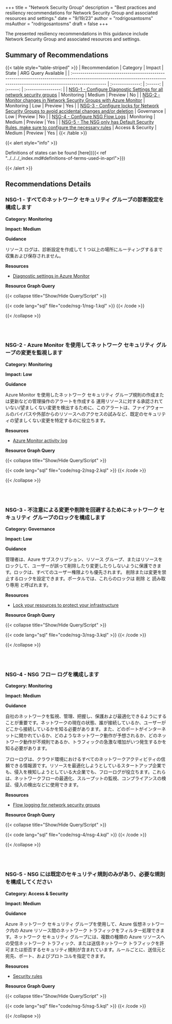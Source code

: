 +++
title = "Network Security Group"
description = "Best practices and resiliency recommendations for Network Security Group and associated resources and settings."
date = "9/19/23"
author = "rodrigosantosms"
msAuthor = "rodrigosantosms"
draft = false
+++

The presented resiliency recommendations in this guidance include Network Security Group and associated resources and settings.

## Summary of Recommendations

{{< table style="table-striped" >}}
| Recommendation                                                                                                                                                                |  Category         |  Impact   |  State     | ARG Query Available |
| :---------------------------------------------------------------------------------------------------------------------------------------------------------------------------- | :--------------:  | :------:  | :------:   | :-----------------: |
| [NSG-1 - Configure Diagnostic Settings for all network security groups](#nsg-1---configure-diagnostic-settings-for-all-network-security-groups)                                               | Monitoring        |  Medium   | Preview    |     No          |
| [NSG-2 - Monitor changes in Network Security Groups with Azure Monitor](#nsg-2---monitor-changes-in-network-security-groups-with-azure-monitor)                               | Monitoring        |     Low   | Preview    |     Yes          |
| [NSG-3 - Configure locks for Network Security Groups to avoid accidental changes and/or deletion](#nsg-3---configure-locks-for-network-security-groups-to-avoid-accidental-changes-andor-deletion)      | Governance        |     Low   | Preview    |     No          |
| [NSG-4 - Configure NSG Flow Logs](#nsg-4---configure-nsg-flow-logs)                                                                     | Monitoring        |  Medium   | Preview    |     Yes         |
| [NSG-5 - The NSG only has Default Security Rules, make sure to configure the necessary rules](#nsg-5---the-nsg-only-has-default-security-rules-make-sure-to-configure-the-necessary-rules)          | Access & Security |  Medium   | Preview    |     Yes          |
{{< /table >}}

{{< alert style="info" >}}

Definitions of states can be found [here]({{< ref "../../../_index.md#definitions-of-terms-used-in-aprl">}})

{{< /alert >}}

## Recommendations Details

### NSG-1 - すべてのネットワーク セキュリティ グループの診断設定を構成します

**Category: Monitoring**

**Impact: Medium**

**Guidance**

リソース ログは、診断設定を作成して 1 つ以上の場所にルーティングするまで収集および保存されません。

**Resources**

- [Diagnostic settings in Azure Monitor](https://learn.microsoft.com/ja-jp/azure/azure-monitor/essentials/diagnostic-settings)

**Resource Graph Query**

{{< collapse title="Show/Hide Query/Script" >}}

{{< code lang="sql" file="code/nsg-1/nsg-1.kql" >}} {{< /code >}}

{{< /collapse >}}

<br><br>

### NSG-2 - Azure Monitor を使用してネットワーク セキュリティ グループの変更を監視します

**Category: Monitoring**

**Impact: Low**

**Guidance**

Azure Monitor を使用したネットワーク セキュリティ グループ規則の作成または更新などの管理操作のアラートを作成する 運用リソースに対する承認されていない/望ましくない変更を検出するために、このアラートは、ファイアウォールのバイパスや外部からのリソースへのアクセスの試みなど、既定のセキュリティの望ましくない変更を特定するのに役立ちます。

**Resources**

- [Azure Monitor activity log](https://learn.microsoft.com/ja-jp/azure/azure-monitor/essentials/activity-log?tabs=powershell)

**Resource Graph Query**

{{< collapse title="Show/Hide Query/Script" >}}

{{< code lang="sql" file="code/nsg-2/nsg-2.kql" >}} {{< /code >}}

{{< /collapse >}}

<br><br>

### NSG-3 - 不注意による変更や削除を回避するためにネットワーク セキュリティ グループのロックを構成します

**Category: Governance**

**Impact: Low**

**Guidance**

管理者は、Azure サブスクリプション、リソース グループ、またはリソースをロックして、ユーザーが誤って削除したり変更したりしないように保護できます。ロックは、すべてのユーザー権限よりも優先されます。
削除または変更を禁止するロックを設定できます。ポータルでは、これらのロックは 削除 と 読み取り専用 と呼ばれます。

**Resources**

- [Lock your resources to protect your infrastructure](https://learn.microsoft.com/ja-jp/azure/azure-resource-manager/management/lock-resources?toc=%2Fazure%2Fvirtual-network%2Ftoc.json&tabs=json)

**Resource Graph Query**

{{< collapse title="Show/Hide Query/Script" >}}

{{< code lang="sql" file="code/nsg-3/nsg-3.kql" >}} {{< /code >}}

{{< /collapse >}}

<br><br>

### NSG-4 - NSG フロー ログを構成します

**Category: Monitoring**

**Impact: Medium**

**Guidance**

自社のネットワークを監視、管理、把握し、保護および最適化できるようにすることが重要です。ネットワークの現在の状態、誰が接続しているか、ユーザーがどこから接続しているかを知る必要があります。また、どのポートがインターネットに開かれているか、どのようなネットワーク動作が予想されるか、どのネットワーク動作が不規則であるか、トラフィックの急激な増加がいつ発生するかを知る必要があります。

フローログは、クラウド環境におけるすべてのネットワークアクティビティの信頼できる情報源です。リソースを最適化しようとしているスタートアップ企業でも、侵入を検知しようとしている大企業でも、フローログが役立ちます。これらは、ネットワークフローの最適化、スループットの監視、コンプライアンスの検証、侵入の検出などに使用できます。

**Resources**

- [Flow logging for network security groups](https://learn.microsoft.com/ja-jp/azure/network-watcher/network-watcher-nsg-flow-logging-overview)

**Resource Graph Query**

{{< collapse title="Show/Hide Query/Script" >}}

{{< code lang="sql" file="code/nsg-4/nsg-4.kql" >}} {{< /code >}}

{{< /collapse >}}

<br><br>

### NSG-5 - NSG には既定のセキュリティ規則のみがあり、必要な規則を構成してください

**Category: Access & Security**

**Impact: Medium**

**Guidance**

Azure ネットワーク セキュリティ グループを使用して、Azure 仮想ネットワーク内の Azure リソース間のネットワーク トラフィックをフィルター処理できます。ネットワーク セキュリティ グループには、複数の種類の Azure リソースへの受信ネットワーク トラフィック、または送信ネットワーク トラフィックを許可または拒否するセキュリティ規則が含まれています。ルールごとに、送信元と宛先、ポート、およびプロトコルを指定できます。

**Resources**

- [Security rules](https://learn.microsoft.com/ja-jp/azure/virtual-network/network-security-groups-overview#security-rules)

**Resource Graph Query**

{{< collapse title="Show/Hide Query/Script" >}}

{{< code lang="sql" file="code/nsg-5/nsg-5.kql" >}} {{< /code >}}

{{< /collapse >}}

<br><br>
